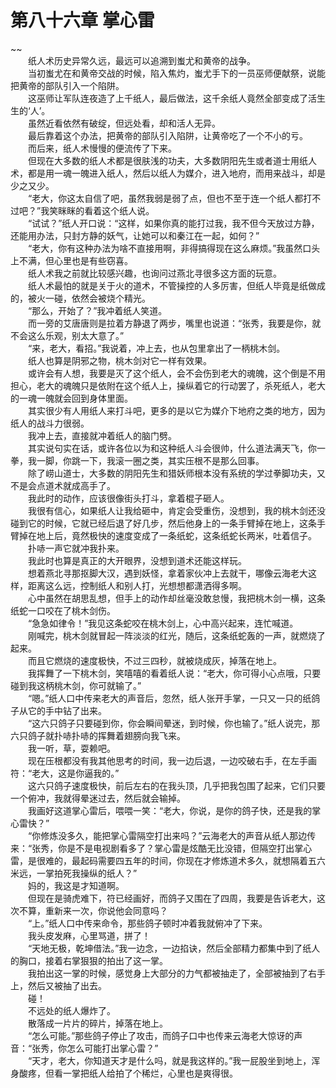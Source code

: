 # 第八十六章 掌心雷

~~
            <br>　　纸人术历史异常久远，最远可以追溯到蚩尤和黄帝的战争。<br>　　当初蚩尤在和黄帝交战的时候，陷入焦灼，蚩尤手下的一员巫师便献祭，说能把黄帝的部队引入一个陷阱。<br>　　这巫师让军队连夜造了上千纸人，最后做法，这千余纸人竟然全部变成了活生生的‘人’。<br>　　虽然近看依然有破绽，但远处看，却和活人无异。<br>　　最后靠着这个办法，把黄帝的部队引入陷阱，让黄帝吃了一个不小的亏。<br>　　而后来，纸人术慢慢的便流传了下来。<br>　　但现在大多数的纸人术都是很肤浅的功夫，大多数阴阳先生或者道士用纸人术，都是用一魂一魄进入纸人，然后以纸人为媒介，进入地府，而用来战斗，却是少之又少。<br>　　“老大，你这太自信了吧，虽然我弱是弱了点，但也不至于连一个纸人都打不过吧？”我笑眯眯的看着这个纸人说。<br>　　“试试？”纸人开口说：“这样，如果你真的能打过我，我不但今天放过方静，还能用办法，只封方静的妖气，让她可以和秦江在一起，如何？”<br>　　“老大，你有这种办法为啥不直接用啊，非得搞得现在这么麻烦。”我虽然口头上不满，但心里也是有些窃喜。<br>　　纸人术我之前就比较感兴趣，也询问过燕北寻很多这方面的玩意。<br>　　纸人术最怕的就是关于火的道术，不管操控的人多厉害，但纸人毕竟是纸做成的，被火一碰，依然会被烧个精光。<br>　　“那么，开始了？”我冲着纸人笑道。<br>　　而一旁的艾唐唐则是拉着方静退了两步，嘴里也说道：“张秀，我要是你，就不会这么乐观，别太大意了。”<br>　　“来，老大，看招。”我说着，冲上去，也从包里拿出了一柄桃木剑。<br>　　纸人也算是阴邪之物，桃木剑对它一样有效果。<br>　　或许会有人想，我要是灭了这个纸人，会不会伤到老大的魂魄，这个倒是不用担心，老大的魂魄只是依附在这个纸人上，操纵着它的行动罢了，杀死纸人，老大的一魂一魄就会回到身体里面。<br>　　其实很少有人用纸人来打斗吧，更多的是以它为媒介下地府之类的地方，因为纸人的战斗力很弱。<br>　　我冲上去，直接就冲着纸人的脑门劈。<br>　　其实说句实在话，或许各位以为和这种纸人斗会很帅，什么道法满天飞，你一拳，我一脚，你跳一下，我滚一圈之类，其实压根不是那么回事。<br>　　除了崂山道士，大多数的阴阳先生和猎妖师根本没有系统的学过拳脚功夫，又不是会点道术就成高手了。<br>　　我此时的动作，应该很像街头打斗，拿着棍子砸人。<br>　　我很有信心，如果纸人让我给砸中，肯定会受重伤，没想到，我的桃木剑还没碰到它的时候，它就已经后退了好几步，然后他身上的一条手臂掉在地上，这条手臂掉在地上后，竟然极快的速度变成了一条纸蛇，这条纸蛇长两米，吐着信子。<br>　　扑哧一声它就冲我扑来。<br>　　我此时也算是真正的大开眼界，没想到道术还能这样玩。<br>　　想着燕北寻那抠脚大汉，遇到妖怪，拿着家伙冲上去就干，哪像云海老大这样，距离这么远，控制纸人和别人打，光想想都潇洒得多啊。<br>　　心中虽然在胡思乱想，但手上的动作却丝毫没敢怠慢，我把桃木剑一横，这条纸蛇一口咬在了桃木剑伤。<br>　　“急急如律令！”我见这条蛇咬在桃木剑上，心中高兴起来，连忙喊道。<br>　　刚喊完，桃木剑就冒起一阵淡淡的红光，随后，这条纸蛇轰的一声，就燃烧了起来。<br>　　而且它燃烧的速度极快，不过三四秒，就被烧成灰，掉落在地上。<br>　　我挥舞了一下桃木剑，笑嘻嘻的看着纸人说：“老大，你可得小心点哦，只要碰到我这柄桃木剑，你可就输了。”<br>　　“嗯。”纸人口中传来老大的声音后，忽然，纸人张开手掌，一只又一只的纸鸽子从它的手中钻了出来。<br>　　“这六只鸽子只要碰到你，你会瞬间晕迷，到时候，你也输了。”纸人说完，那六只鸽子就扑哧扑哧的挥舞着翅膀向我飞来。<br>　　我一听，草，耍赖吧。<br>　　现在压根都没有我其他思考的时间，我一边后退，一边咬破右手，在左手画符：“老大，这是你逼我的。”<br>　　这六只鸽子速度极快，前后左右的在我头顶，几乎把我包围了起来，它们只要一个俯冲，我就得晕迷过去，然后就会输掉。<br>　　我画好这道掌心雷后，喂喂一笑：“老大，你说，是你的鸽子快，还是我的掌心雷快？”<br>　　“你修炼没多久，能把掌心雷隔空打出来吗？”云海老大的声音从纸人那边传来：“张秀，你是不是电视剧看多了？掌心雷是炫酷无比没错，但隔空打出掌心雷，是很难的，最起码需要四五年的时间，你现在才修炼道术多久，就想隔着五六米远，一掌拍死我操纵的纸人？”<br>　　妈的，我这是才知道啊。<br>　　但现在是骑虎难下，符已经画好，而鸽子又围在了四周，我要是告诉老大，这次不算，重新来一次，你说他会同意吗？<br>　　“上。”纸人口中传来命令，那些鸽子顿时冲着我就俯冲了下来。<br>　　我头皮发麻，心里骂道，拼了！<br>　　“天地无极，乾坤借法。”我一边念，一边掐诀，然后全部精力都集中到了纸人的胸口，接着右掌狠狠的拍出了这一掌。<br>　　我拍出这一掌的时候，感觉身上大部分的力气都被抽走了，全部被抽到了右手上，然后又被抽了出去。<br>　　碰！<br>　　不远处的纸人爆炸了。<br>　　散落成一片片的碎片，掉落在地上。<br>　　“怎么可能。”那些鸽子停止了攻击，而鸽子口中也传来云海老大惊讶的声音：“张秀，你怎么可能打出掌心雷？”<br>　　“天才，老大，你知道天才是什么吗，就是我这样的。”我一屁股坐到地上，浑身酸疼，但看一掌把纸人给拍了个稀烂，心里也是爽得很。<br>
	
